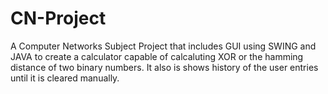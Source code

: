 # CN-Project
A Computer Networks Subject Project that includes GUI using SWING and JAVA to create a calculator capable of calcaluting XOR or the hamming distance of two binary numbers.
It also is shows history of the user entries until it is cleared manually.
